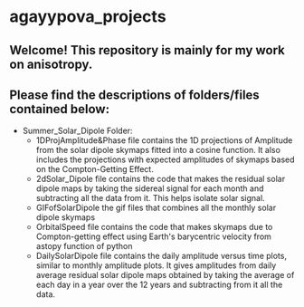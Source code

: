 # agayypova_projects
## Welcome! This repository is mainly for my work on anisotropy. 

## Please find the descriptions of folders/files contained below: 
* Summer_Solar_Dipole Folder:
  - 1DProjAmplitude&Phase file contains the 1D projections of Amplitude from the solar dipole skymaps fitted into a cosine function. It also includes the projections with expected amplitudes of skymaps based on the Compton-Getting Effect.
  - 2dSolar_Dipole file contains the code that makes the residual solar dipole maps by taking the sidereal signal for each month and subtracting all the data from it. This helps isolate solar signal.
  - GIFofSolarDipole the gif files that combines all the monthly solar dipole skymaps
  - OrbitalSpeed file contains the code that makes skymaps due to Compton-getting effect using Earth's barycentric velocity from astopy function of python
  - DailySolarDipole file contains the daily amplitude versus time plots, similar to monthly amplitude plots. It gives amplitudes from daily average residual solar dipole maps obtained by taking the average of each day in a year over the 12 years and subtracting from it all the data. 
